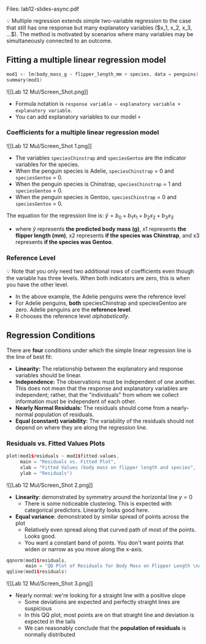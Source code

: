 Files: lab12-slides-async.pdf

<aside>
💡 Multiple regression extends simple two-variable regression to the case that still has one response but many explanatory variables ($x_1, x_2, x_3, ...$). The method is motivated by scenarios where many variables may be simultaneously connected to an outcome.

</aside>

## Fitting a multiple linear regression model

```cpp
mod1 <- lm(body_mass_g ~ flipper_length_mm + species, data = penguins)
summary(mod1)
```

![[Lab 12 Mul/Screen_Shot.png]]

- Formula notation is `response variable ~ explanatory variable + explanatory variable`.
- You can add explanatory variables to our model `+`

### **Coefficients for a multiple linear regression model**

![[Lab 12 Mul/Screen_Shot 1.png]]

- The variables `speciesChinstrap` and `speciesGentoo` are the indicator variables for the species.
- When the penguin species is Adelie, `speciesChinstrap` = 0 and `speciesGentoo` = 0.
- When the penguin species is Chinstrap, `speciesChinstrap` = 1 and `speciesGentoo` = 0.
- When the penguin species is Gentoo, `speciesChinstrap` = 0 and `speciesGentoo` = 0.

The equation for the regression line is: $\hat{y} = b_0 + b_1 x_1 + b_2 x_2 + b_3 x_3$

- where $\hat{y}$ represents **the predicted body mass (g)**, x1 represents **the flipper length (mm)**, x2 represents **if the species was Chinstrap**, and x3 represents **if the species was Gentoo**.

### **Reference Level**

<aside>
💡 Note that you only need two additional rows of coefficients even though the variable has three levels. When both indicators are zero, this is when you have the other level.

</aside>

- In the above example, the Adelie penguins were the reference level
- For Adelie penguins, **both** speciesChinstrap and speciesGentoo are zero. Adelie
penguins are the **reference level**.
- R chooses the reference level *alphabetically*.

## Regression Conditions

There are **four** conditions under which the simple linear regression line is the line of best fit:

- **Linearity:** The relationship between the explanatory and response variables should be linear.
- **Independence:** The observations must be independent of one another. This does not
mean that the response and explanatory variables are independent; rather, that the
"individuals" from whom we collect information must be independent of each other.
- **Nearly Normal Residuals:** The residuals should come from a nearly-normal
population of residuals.
- **Equal (constant) variability:** The variability of the residuals should not depend on where they are along the regression line.

### Residuals vs. Fitted Values Plots

```cpp
plot(mod1$residuals ~ mod1$fitted.values,
     main = "Residuals vs. Fitted Plot",
     xlab = "Fitted Values (body mass on flipper length and species",
     ylab = "Residuals")
```

![[Lab 12 Mul/Screen_Shot 2.png]]

- **Linearity**: demonstrated by symmetry around the horizontal line $y = 0$
    - There is some noticeable clustering. This is expected with categorical predictors. Linearity looks good here.
- **Equal variance**: demonstrated by similar spread of points across the plot
    - Relatively even spread along that curved path of most of the points. Looks good.
    - You want a constant band of points. You don't want points that widen or narrow as you move along the x-axis.

```cpp
qqnorm(mod1$residuals,
       main = "QQ Plot of Residuals for Body Mass on Flipper Length \nand Species")
qqline(mod1$residuals)
```

![[Lab 12 Mul/Screen_Shot 3.png]]

- Nearly normal: we're looking for a straight line with a positive slope
    - Some deviations are expected and perfectly straight lines are suspicious
    - In this QQ plot, most points are on that straight line and deviation is expected in the tails
    - We can reasonably conclude that the **population of residuals** is normally distributed
